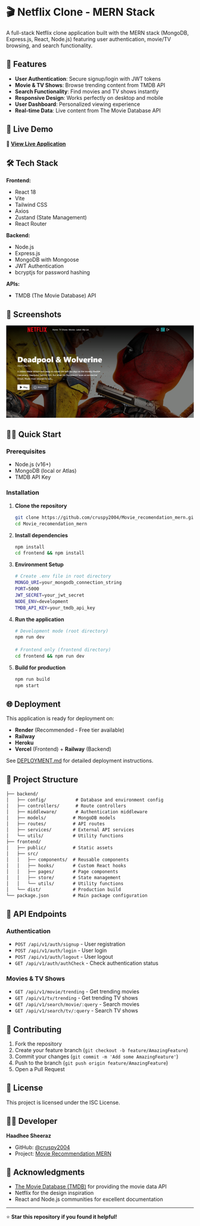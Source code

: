 # 🎬 Netflix Clone - MERN Stack

A full-stack Netflix clone application built with the MERN stack (MongoDB, Express.js, React, Node.js) featuring user authentication, movie/TV browsing, and search functionality.

## 🌟 Features

- **User Authentication**: Secure signup/login with JWT tokens
- **Movie & TV Shows**: Browse trending content from TMDB API
- **Search Functionality**: Find movies and TV shows instantly
- **Responsive Design**: Works perfectly on desktop and mobile
- **User Dashboard**: Personalized viewing experience
- **Real-time Data**: Live content from The Movie Database API

## 🚀 Live Demo

**🔗 [View Live Application](https://your-deployed-app-link.onrender.com)**

## 🛠️ Tech Stack

**Frontend:**
- React 18
- Vite
- Tailwind CSS
- Axios
- Zustand (State Management)
- React Router

**Backend:**
- Node.js
- Express.js
- MongoDB with Mongoose
- JWT Authentication
- bcryptjs for password hashing

**APIs:**
- TMDB (The Movie Database) API

## 📱 Screenshots

![Netflix Clone Screenshot](./frontend/public/screenshot-for-readme.png)

## 🏃‍♂️ Quick Start

### Prerequisites
- Node.js (v16+)
- MongoDB (local or Atlas)
- TMDB API Key

### Installation

1. **Clone the repository**
   ```bash
   git clone https://github.com/cruspy2004/Movie_recomendation_mern.git
   cd Movie_recomendation_mern
   ```

2. **Install dependencies**
   ```bash
   npm install
   cd frontend && npm install
   ```

3. **Environment Setup**
   ```bash
   # Create .env file in root directory
   MONGO_URI=your_mongodb_connection_string
   PORT=5000
   JWT_SECRET=your_jwt_secret
   NODE_ENV=development
   TMDB_API_KEY=your_tmdb_api_key
   ```

4. **Run the application**
   ```bash
   # Development mode (root directory)
   npm run dev
   
   # Frontend only (frontend directory)
   cd frontend && npm run dev
   ```

5. **Build for production**
   ```bash
   npm run build
   npm start
   ```

## 🌐 Deployment

This application is ready for deployment on:
- **Render** (Recommended - Free tier available)
- **Railway** 
- **Heroku**
- **Vercel** (Frontend) + **Railway** (Backend)

See [DEPLOYMENT.md](./DEPLOYMENT.md) for detailed deployment instructions.

## 📁 Project Structure

```
├── backend/
│   ├── config/           # Database and environment config
│   ├── controllers/      # Route controllers
│   ├── middleware/       # Authentication middleware
│   ├── models/          # MongoDB models
│   ├── routes/          # API routes
│   ├── services/        # External API services
│   └── utils/           # Utility functions
├── frontend/
│   ├── public/          # Static assets
│   ├── src/
│   │   ├── components/  # Reusable components
│   │   ├── hooks/       # Custom React hooks
│   │   ├── pages/       # Page components
│   │   ├── store/       # State management
│   │   └── utils/       # Utility functions
│   └── dist/            # Production build
└── package.json         # Main package configuration
```

## 🔧 API Endpoints

### Authentication
- `POST /api/v1/auth/signup` - User registration
- `POST /api/v1/auth/login` - User login
- `POST /api/v1/auth/logout` - User logout
- `GET /api/v1/auth/authCheck` - Check authentication status

### Movies & TV Shows
- `GET /api/v1/movie/trending` - Get trending movies
- `GET /api/v1/tv/trending` - Get trending TV shows
- `GET /api/v1/search/movie/:query` - Search movies
- `GET /api/v1/search/tv/:query` - Search TV shows

## 🤝 Contributing

1. Fork the repository
2. Create your feature branch (`git checkout -b feature/AmazingFeature`)
3. Commit your changes (`git commit -m 'Add some AmazingFeature'`)
4. Push to the branch (`git push origin feature/AmazingFeature`)
5. Open a Pull Request

## 📄 License

This project is licensed under the ISC License.

## 👨‍💻 Developer

**Haadhee Sheeraz**
- GitHub: [@cruspy2004](https://github.com/cruspy2004)
- Project: [Movie Recommendation MERN](https://github.com/cruspy2004/Movie_recomendation_mern)

## 🙏 Acknowledgments

- [The Movie Database (TMDB)](https://www.themoviedb.org/) for providing the movie data API
- Netflix for the design inspiration
- React and Node.js communities for excellent documentation

---

⭐ **Star this repository if you found it helpful!**